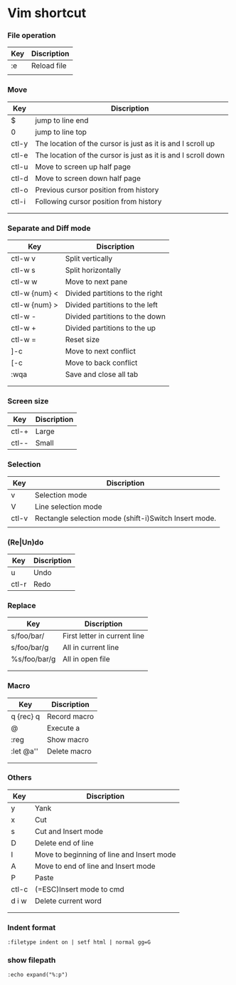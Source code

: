 # Vim shortcut

### File operation
| Key | Discription |
| --- | ----------- |
| :e  | Reload file |
|     |             |

### Move
|  Key  |                          Discription                          |
| ----- | ------------------------------------------------------------- |
| $     | jump to line end                                              |
| 0     | jump to line top                                              |
| ctl-y | The location of the cursor is just as it is and I scroll up   |
| ctl-e | The location of the cursor is just as it is and I scroll down |
| ctl-u | Move to screen up half page                                   |
| ctl-d | Move to screen down half page                                 |
| ctl-o | Previous cursor position from history                         |
| ctl-i | Following cursor position from history                        |
|       |                                                               |
|       |                                                               |

### Separate and Diff mode
|      Key      |            Discription             |
| ------------- | ---------------------------------- |
| ctl-w v       | Split vertically                   |
| ctl-w s       | Split horizontally                 |
| ctl-w w       | Move to next pane                  |
| ctl-w {num} < | Divided partitions to the right    |
| ctl-w {num} > | Divided partitions to the left     |
| ctl-w -       | Divided partitions to the down     |
| ctl-w +       | Divided partitions to the up       |
| ctl-w =       | Reset size                         |
| ]-c           | Move to next conflict              |
| [-c           | Move to back conflict              |
| :wqa          | Save and close all tab             |
|               |                                    |
|               |                                    |

### Screen size
|  Key  | Discription |
| ----- | ----------- |
| ctl-+ | Large       |
| ctl-- | Small       |

### Selection 
|  Key  | Discription                                              |
| ----- | -------------------------------------------------------- |
| v     | Selection mode                                           |
| V     | Line selection mode                                      |
| ctl-v | Rectangle selection mode (shift-i)Switch Insert mode.    |
|       |                                                          |

### (Re\|Un)do
|  Key  | Discription |
| ----- | ----------- |
| u     | Undo        |
| ctl-r | Redo        |

### Replace
|     Key      | Discription                   |
| ------------ | ----------------------------- |
| s/foo/bar/   | First letter in current line  |
| s/foo/bar/g  | All in current line           |
| %s/foo/bar/g | All in open file              |
|              |                               |
|              |                               |

### Macro
|        Key        | Discription  |
| ----------------- | ------------ |
| q<letter> {rec} q | Record macro |
| @<letter>         | Execute a    |
| :reg              | Show macro   |
| :let @a<letter>'' | Delete macro |
|                   |              |
|                   |              |


### Others
|   Key   |      Discription                          |
| ------- | ----------------------------------------- |
| y       | Yank                                      |
| x       | Cut                                       |
| s       | Cut and Insert mode                       |
| D       | Delete end of line                        |
| I       | Move to beginning of line and Insert mode |
| A       | Move to end of line and Insert mode       |
| P       | Paste                                     |
| ctl-c   | (=ESC)Insert mode to cmd                  |
| d i w   | Delete current word                       |
|         |                                           |
|         |                                           |

### Indent format  
`:filetype indent on | setf html | normal gg=G`
### show filepath
`:echo expand("%:p")`

